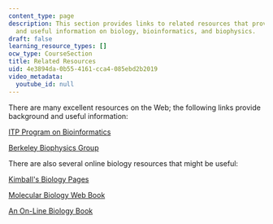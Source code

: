 ```yaml
---
content_type: page
description: This section provides links to related resources that provide background
  and useful information on biology, bioinformatics, and biophysics.
draft: false
learning_resource_types: []
ocw_type: CourseSection
title: Related Resources
uid: 4e3894da-0b55-4161-cca4-085ebd2b2019
video_metadata:
  youtube_id: null
---
```

There are many excellent resources on the Web; the following links provide background and useful information:

[ITP Program on Bioinformatics](http://www.bic.kyoto-u.ac.jp/itp/)

[Berkeley Biophysics Group](http://biophysics.berkeley.edu/)

There are also several online biology resources that might be useful:

[Kimball's Biology Pages](https://www.biology-pages.info/)

[Molecular Biology Web Book](https://www.sciencedirect.com/book/9780128132883/molecular-biology)

[An On-Line Biology Book](http://www2.estrellamountain.edu/faculty/farabee/biobk/biobooktoc.html)